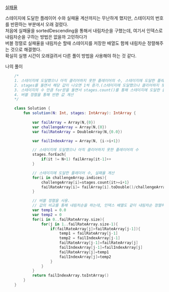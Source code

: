 [실패율](https://programmers.co.kr/learn/courses/30/lessons/42889)

스테이지에 도달한 플레이어 수와 실패율 계산까지는 무난하게 했지만, 스테이지의 번호를 반환하는 부분에서 오래 걸렸다.</br>
처음에 실패율을 sortedDescending을 통해서 내림차순을 구했는데, 여기서 인덱스로 내림차순을 구하는 방법은 없을까 고민하다가</br>
버블 정렬로 실패율을 내림차순 할때 스테이지를 저장한 배열도 함께 내림차순 정렬해주는 것으로 해결했다.</br>
확실히 실행 시간이 오래걸려서 다른 풀이 방법을 사용해야 하는 것 같다.

나의 풀이
```kotlin
    /*
    1. 스테이지에 도달했으나 아직 클리어하지 못한 플레이어의 수, 스테이지에 도달한 플레이어 수, 실패율, 실패율의 인덱스(스테이지) 배열을 생성
    2. stages를 돌면서 해당 값이 나오면 1씩 증가.(스테이지에 도달했으나 클리어하지 못한 플레이어 수 계산)
    3. 스테이지의 수 만큼 for문을 돌면서 stages.count()를 통해 스테이지에 도달한 플레이어 수를 구하고, 바로 실패율을 계산
    4. 버블 정렬을 통해 반환 값 계산
    */

    class Solution {
        fun solution(N: Int, stages: IntArray): IntArray {
            
            var failArray = Array(N,{0})
            var challengeArray = Array(N,{0})
            var failRateArray = DoubleArray(N,{0.0})

            var failIndexArray = Array(N, {i->i+1})

            // 스테이지에 도달했으나 아직 클리어하지 못한 플레이어의 수
            stages.forEach{
                if(it != N+1) failArray[it-1]++
            }

            // 스테이지에 도달한 플레이어 수, 실패율 계산
            for(i in challengeArray.indices){
                challengeArray[i]=stages.count{it>=i+1}
                failRateArray[i]= failArray[i].toDouble()/challengeArray[i].toDouble()
            }

            // 버블 정렬을 사용.
            // 값의 비교를 통해 내림차순을 하는데, 인덱스 배열도 같이 내림차순 정렬하여 반환
            var temp1 = 0.0
            var temp2 = 0
            for(i in 0..failRateArray.size){
                for(j in 1..failRateArray.size-1){
                    if(failRateArray[j]>failRateArray[j-1]){
                        temp1 = failRateArray[j-1]
                        temp2 = failIndexArray[j-1]
                        failRateArray[j-1]=failRateArray[j]
                        failIndexArray[j-1]=failIndexArray[j]
                        failRateArray[j]=temp1
                        failIndexArray[j]=temp2
                    }
                }
            }
            return failIndexArray.toIntArray()
        }
    }
```